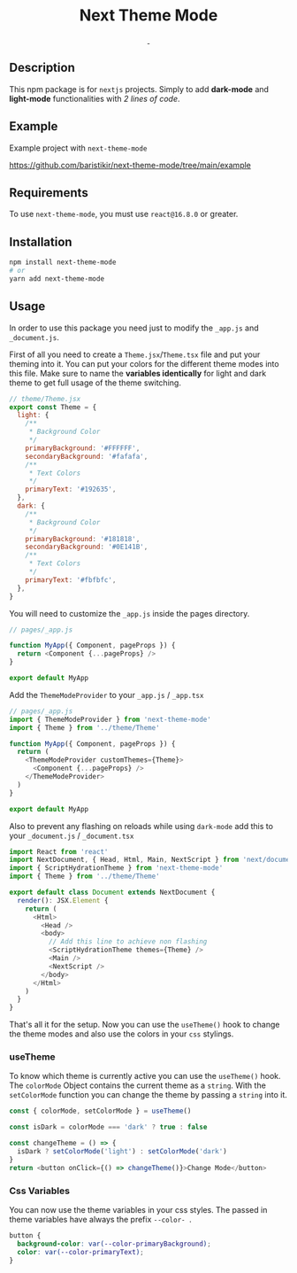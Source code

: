 <h1 align="center">
    Next Theme Mode
</h1>

<p align="center">
  <a aria-label="Join the community on GitHub" href="https://github.com/vercel/next.js">
    <img alt="" src="https://img.shields.io/badge/Next.js-333333?style=for-the-badge&logo=next.js&color=000000&logoColor=fff">
  </a>
  <a aria-label="" href="https://www.typescriptlang.org">
    <img alt="" src="https://img.shields.io/badge/Typescript-333333?style=for-the-badge&logo=typescript&color=000000&logoColor=3A71FF">
  </a>

</p>

## Description

This npm package is for `nextjs` projects. Simply to add **dark-mode** and **light-mode** functionalities with _2 lines of code_.

## Example

Example project with `next-theme-mode`

https://github.com/baristikir/next-theme-mode/tree/main/example

## Requirements

To use `next-theme-mode`, you must use `react@16.8.0` or greater.

## Installation

```bash
npm install next-theme-mode
# or
yarn add next-theme-mode
```

## Usage

In order to use this package you need just to modify the `_app.js` and `_document.js`.

First of all you need to create a `Theme.jsx`/`Theme.tsx` file and put your theming into it. You can put your colors for the different theme modes into this file.
Make sure to name the **variables identically** for light and dark theme to get full usage of the theme switching.

```js
// theme/Theme.jsx
export const Theme = {
  light: {
    /**
     * Background Color
     */
    primaryBackground: '#FFFFFF',
    secondaryBackground: '#fafafa',
    /**
     * Text Colors
     */
    primaryText: '#192635',
  },
  dark: {
    /**
     * Background Color
     */
    primaryBackground: '#181818',
    secondaryBackground: '#0E141B',
    /**
     * Text Colors
     */
    primaryText: '#fbfbfc',
  },
}
```

You will need to customize the `_app.js` inside the pages directory.

```js
// pages/_app.js

function MyApp({ Component, pageProps }) {
  return <Component {...pageProps} />
}

export default MyApp
```

Add the `ThemeModeProvider` to your `_app.js` / `_app.tsx`

```js
// pages/_app.js
import { ThemeModeProvider } from 'next-theme-mode'
import { Theme } from '../theme/Theme'

function MyApp({ Component, pageProps }) {
  return (
    <ThemeModeProvider customThemes={Theme}>
      <Component {...pageProps} />
    </ThemeModeProvider>
  )
}

export default MyApp
```

Also to prevent any flashing on reloads while using `dark-mode` add this to your `_document.js` / `_document.tsx`

```js
import React from 'react'
import NextDocument, { Head, Html, Main, NextScript } from 'next/document'
import { ScriptHydrationTheme } from 'next-theme-mode'
import { Theme } from '../theme/Theme'

export default class Document extends NextDocument {
  render(): JSX.Element {
    return (
      <Html>
        <Head />
        <body>
          // Add this line to achieve non flashing
          <ScriptHydrationTheme themes={Theme} />
          <Main />
          <NextScript />
        </body>
      </Html>
    )
  }
}
```

That's all it for the setup. Now you can use the `useTheme()` hook to change the theme modes and also use the colors in your `css` stylings.

### useTheme

To know which theme is currently active you can use the `useTheme()` hook. The `colorMode` Object contains the current theme as a `string`.
With the `setColorMode` function you can change the theme by passing a `string` into it.

```js
const { colorMode, setColorMode } = useTheme()

const isDark = colorMode === 'dark' ? true : false

const changeTheme = () => {
  isDark ? setColorMode('light') : setColorMode('dark')
}
return <button onClick={() => changeTheme()}>Change Mode</button>
```

### Css Variables

You can now use the theme variables in your css styles.
The passed in theme variables have always the prefix `--color- `.

```css
button {
  background-color: var(--color-primaryBackground);
  color: var(--color-primaryText);
}
```
